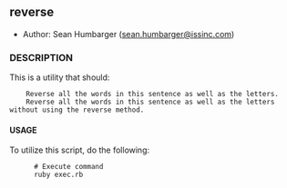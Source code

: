 ## reverse

* Author:  Sean Humbarger (sean.humbarger@issinc.com)

### DESCRIPTION
This is a utility that should:

        Reverse all the words in this sentence as well as the letters.
        Reverse all the words in this sentence as well as the letters without using the reverse method. 

#### USAGE
To utilize this script, do the following:

          # Execute command
          ruby exec.rb
